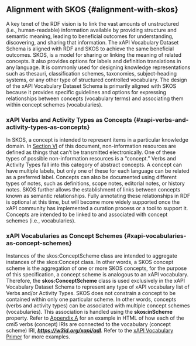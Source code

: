 ## Alignment with SKOS {#alignment-with-skos}

A key tenet of the RDF vision is to link the vast amounts of unstructured (i.e., human-readable) information available by providing structure and semantic meaning, leading to beneficial outcomes for understanding, discovering, and sharing that information. The xAPI Vocabulary Dataset Schema is aligned with RDF and SKOS to achieve the same beneficial outcomes. SKOS, is a model for sharing or linking the meaning of related concepts. It also provides options for labels and definition translations in any language. It is commonly used for designing knowledge representations such as thesauri, classification schemes, taxonomies, subject-heading systems, or any other type of structured controlled vocabulary. The design of the xAPI Vocabulary Dataset Schema is primarily aligned with SKOS because it provides specific guidelines and options for expressing relationships between concepts (vocabulary terms) and associating them within concept schemes (vocabularies).

### xAPI Verbs and Activity Types as Concepts {#xapi-verbs-and-activity-types-as-concepts}

In SKOS, a concept is intended to represent items in a particular knowledge domain. In [Section VI](../semantic_web_technology,_linked_data,_and_rdf/README.md) of this document, non-information resources are defined as things that can’t be transmitted electronically. One of these types of possible non-information resources is a “concept.” Verbs and Activity Types fall into this category of abstract concepts. A concept can have multiple labels, but only one of these for each language can be related as a preferred label. Concepts can also be documented using different types of notes, such as definitions, scope notes, editorial notes, or history notes. SKOS further allows the establishment of links between concepts known as semantic relationships. Fully annotating these relationships in RDF is optional at this time, but will become more widely supported once the xAPI community has implemented a curation process or a tool to support it. Concepts are intended to be linked to and associated with concept schemes (i.e., vocabularies).

### xAPI Vocabularies as Concept Schemes {#xapi-vocabularies-as-concept-schemes}

Instances of the skos:ConceptScheme class are intended to aggregate instances of the skos:Concept class. In other words, a SKOS concept scheme is the aggregation of one or more SKOS concepts, for the purpose of this specification, a concept scheme is analogous to an xAPI vocabulary. Therefore, the **skos:ConceptScheme** class is used exclusively in the xAPI Vocabulary Dataset Schema to represent any type of xAPI vocabulary list of Verbs and/or Activity Types. SKOS does not constrain a concept to be contained within only one particular scheme. In other words, concepts (verbs and activity types) can be associated with multiple concept schemes (vocabularies). This association is handled using the **skos:inScheme** property. Refer to [Appendix A](../appendices/README.md) for an example in HTML of how each of the cmi5 verbs (concept) IRIs are connected to the vocabulary (concept scheme) IRI, **_https://w3id.org/xapi/adl_**. Refer to the [xAPI Vocabulary Primer](https://docs.google.com/document/d/1mQDMOussZ7iKkW5jk1sM8KrOOzjsUYVUmSSXyEhk8v8/edit?pref=2&pli=1#heading=h.uo4nz955yyd2) for more examples.